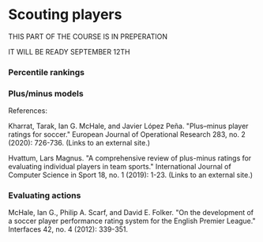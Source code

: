 Scouting players
================

THIS PART OF THE COURSE IS IN PREPERATION

IT WILL BE READY SEPTEMBER 12TH


### Percentile rankings



### Plus/minus models


References:

Kharrat, Tarak, Ian G. McHale, and Javier López Peña. "Plus–minus player ratings for soccer." European Journal of Operational Research 283, no. 2 (2020): 726-736. (Links to an external site.)

Hvattum, Lars Magnus. "A comprehensive review of plus-minus ratings for evaluating individual players in team sports." International Journal of Computer Science in Sport 18, no. 1 (2019): 1-23. (Links to an external site.)



### Evaluating actions




McHale, Ian G., Philip A. Scarf, and David E. Folker. "On the development of a soccer player performance rating system for the English Premier League." Interfaces 42, no. 4 (2012): 339-351.
